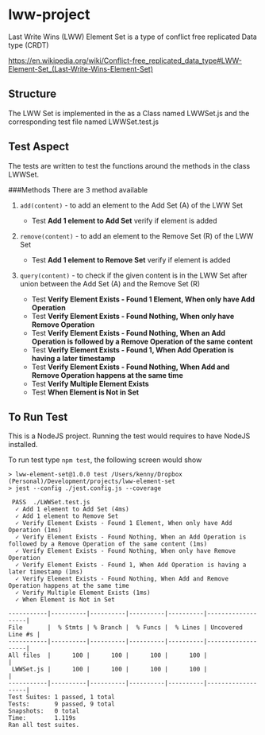 # lww-project
Last Write Wins (LWW) Element Set is a type of conflict free replicated Data type (CRDT)

https://en.wikipedia.org/wiki/Conflict-free_replicated_data_type#LWW-Element-Set_(Last-Write-Wins-Element-Set)

## Structure
The LWW Set is implemented in the as a Class named LWWSet.js and the corresponding test file named LWWSet.test.js

## Test Aspect
The tests are written to test the functions around the methods in the class LWWSet.


###Methods
There are 3 method available
1. `add(content)` - to add an element to the Add Set (A) of the LWW Set
    * Test __Add 1 element to Add Set__ verify if element is added 

2. `remove(content)` - to add an element to the Remove Set (R) of the LWW Set
    * Test __Add 1 element to Remove Set__ verify if element is added

3. `query(content)` - to check if the given content is in the LWW Set after union between the Add Set (A) and the Remove Set (R)
    * Test __Verify Element Exists - Found 1 Element, When only have Add Operation__ 
    * Test __Verify Element Exists - Found Nothing, When only have Remove Operation__
    * Test __Verify Element Exists - Found Nothing, When an Add Operation is followed by a Remove Operation of the same content__
    * Test __Verify Element Exists - Found 1, When Add Operation is having a later timestamp__
    * Test __Verify Element Exists - Found Nothing, When Add and Remove Operation happens at the same time__
    * Test __Verify Multiple Element Exists__
    * Test __When Element is Not in Set__
    




## To Run Test
This is a NodeJS  project. Running the test would requires to have NodeJS installed.

To run test type `npm test`, the following screen would show

```
> lww-element-set@1.0.0 test /Users/kenny/Dropbox (Personal)/Development/projects/lww-element-set
> jest --config ./jest.config.js --coverage

 PASS  ./LWWSet.test.js
  ✓ Add 1 element to Add Set (4ms)
  ✓ Add 1 element to Remove Set
  ✓ Verify Element Exists - Found 1 Element, When only have Add Operation (1ms)
  ✓ Verify Element Exists - Found Nothing, When an Add Operation is followed by a Remove Operation of the same content (1ms)
  ✓ Verify Element Exists - Found Nothing, When only have Remove Operation
  ✓ Verify Element Exists - Found 1, When Add Operation is having a later timestamp (1ms)
  ✓ Verify Element Exists - Found Nothing, When Add and Remove Operation happens at the same time
  ✓ Verify Multiple Element Exists (1ms)
  ✓ When Element is Not in Set

-----------|----------|----------|----------|----------|-------------------|
File       |  % Stmts | % Branch |  % Funcs |  % Lines | Uncovered Line #s |
-----------|----------|----------|----------|----------|-------------------|
All files  |      100 |      100 |      100 |      100 |                   |
 LWWSet.js |      100 |      100 |      100 |      100 |                   |
-----------|----------|----------|----------|----------|-------------------|
Test Suites: 1 passed, 1 total
Tests:       9 passed, 9 total
Snapshots:   0 total
Time:        1.119s
Ran all test suites.
```
